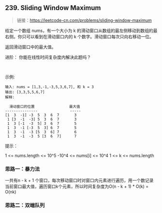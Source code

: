 ## 239. Sliding Window Maximum
>链接：https://leetcode-cn.com/problems/sliding-window-maximum

给定一个数组 nums，有一个大小为 k 的滑动窗口从数组的最左侧移动到数组的最右侧。你只可以看到在滑动窗口内的 k 个数字。滑动窗口每次只向右移动一位。

返回滑动窗口中的最大值。

进阶：
你能在线性时间复杂度内解决此题吗？

 

示例:
```shell
输入: nums = [1,3,-1,-3,5,3,6,7], 和 k = 3
输出: [3,3,5,5,6,7] 
解释: 

  滑动窗口的位置                最大值
---------------               -----
[1  3  -1] -3  5  3  6  7       3
 1 [3  -1  -3] 5  3  6  7       3
 1  3 [-1  -3  5] 3  6  7       5
 1  3  -1 [-3  5  3] 6  7       5
 1  3  -1  -3 [5  3  6] 7       6
 1  3  -1  -3  5 [3  6  7]      7
```

提示：

1 <= nums.length <= 10^5
-10^4 <= nums[i] <= 10^4
1 <= k <= nums.length

### 思路一：暴力法
一共有n - k + 1 个窗口，每次移动窗口时对窗口内元素进行遍历，用一个数记录当前窗口最大值，遍历窗口k个元素，所以时间复杂度为O(n - k + 1) * O(k) = O(nk)

### 思路二：双端队列




